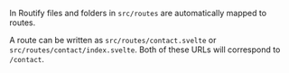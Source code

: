 <script>
    import { resolveNode } from '@roxi/routify'
    import FilesViewer from '#cmp/FilesViewer.svelte'
    import Browser from '#cmp/minibrowser/MiniBrowser.svelte'
    import Example from '#cmp/Example.svelte'
</script>

In Routify files and folders in `src/routes` are automatically mapped to routes.

A route can be written as `src/routes/contact.svelte` or `src/routes/contact/index.svelte`. Both of these URLs will correspond to `/contact`.

<Example path="../example" focus="index.svelte" title="Structure example" />
    